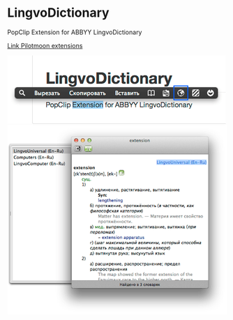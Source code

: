 LingvoDictionary
================

PopClip Extension for ABBYY LingvoDictionary

[Link Pilotmoon extensions](http://pilotmoon.com/popclip/extensions/page/Lingvo)

![view](./img/img_01.png)
![view](./img/img_02.png)
